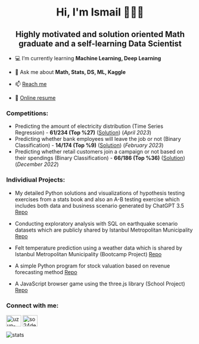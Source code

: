 <h1 align="center">Hi, I'm Ismail 🙋🏻‍♂️</h1>
<h2 align="center">Highly motivated and solution oriented Math graduate and a self-learning Data Scientist</h2>


- 💻 I’m currently learning **Machine Learning, Deep Learning**

- 💬 Ask me about **Math, Stats, DS, ML, Kaggle**

- 📫 [Reach me](mailto:so24def@gmail.com)

- 📄 [Online resume](https://rxresu.me/so24def/public)

### Competitions: 

- Predicting the amount of electricity distribution (Time Series Regression) - **61/234 (Top %27)** ([Solution](https://github.com/so24def/top27percent_61th_Kaggle_datathon_energy_distribution_prediction)) (_April 2023_)
- Predicting whether bank employees will leave the job or not (Binary Classification) - **14/174 (Top %9)** ([Solution](https://github.com/so24def/top9percent_14th_Kaggle_datathon_employee_churn_prediction)) (_February 2023_)
- Predicting whether retail customers join a campaign or not based on their spendings (Binary Classification) - **66/186 (Top %36)** ([Solution](https://github.com/so24def/top36percent_66th_Kaggle_datathon_retail_campaign_prediction)) (_December 2022_)

### Individiual Projects:
- My detailed Python solutions and visualizations of hypothesis testing exercises from a stats book  and also an A-B testing exercise which includes both data and business scenario generated by ChatGPT 3.5 [Repo](https://github.com/so24def/hypothesis_ab_testing_exercises) 

- Conducting exploratory analysis with SQL on earthquake scenario datasets which are publicly shared by Istanbul Metropolitan Municipality [Repo](https://github.com/so24def/SQL_earthquake_scenario_exploratory_analysis)

- Felt temperature prediction using a weather data which is shared by Istanbul Metropolitan Municipality (Bootcamp Project) [Repo](https://github.com/so24def/Techcareer.net_DSBootcamp_Felt_Temp_Prediction_Regression)

- A simple Python program for stock valuation based on revenue forecasting method [Repo](https://github.com/so24def/py_borsa_temel_analiz_programi)

- A JavaScript browser game using the three.js library (School Project) [Repo](https://github.com/so24def/js_simple_obstacle_game)


### Connect with me:

<a href="https://linkedin.com/in/uzun-ismail" target="blank"><img align="center" src="https://raw.githubusercontent.com/rahuldkjain/github-profile-readme-generator/master/src/images/icons/Social/linked-in-alt.svg" alt="uzun-ismail" height="30" width="40" /></a>
<a href="https://kaggle.com/so24def" target="blank"><img align="center" src="https://raw.githubusercontent.com/rahuldkjain/github-profile-readme-generator/master/src/images/icons/Social/kaggle.svg" alt="so24def" height="30" width="40" /></a>
</p>

![stats](https://github-readme-stats.vercel.app/api?username=so24def&show_icons=true&theme=gotham)
